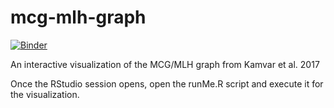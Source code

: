 # mcg-mlh-graph


[![Binder](http://mybinder.org/badge.svg)](https://mybinder.org/v2/gh/zkamvar/mcg-mlh-graph/master?urlpath=rstudio)

An interactive visualization of the MCG/MLH graph from Kamvar et al. 2017

Once the RStudio session opens, open the runMe.R script and execute it for the visualization.

